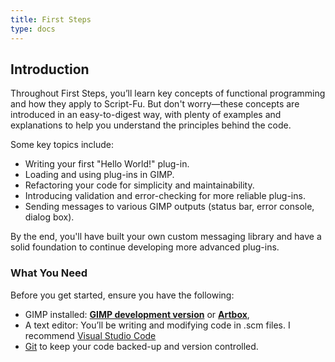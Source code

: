```yaml
---
title: First Steps
type: docs
---
```


## Introduction

Throughout First Steps, you’ll learn key concepts of functional programming and how they apply to Script-Fu. But don't worry—these concepts are introduced in an easy-to-digest way, with plenty of examples and explanations to help you understand the principles behind the code.

Some key topics include:

- Writing your first "Hello World!" plug-in.
- Loading and using plug-ins in GIMP.
- Refactoring your code for simplicity and maintainability.
- Introducing validation and error-checking for more reliable plug-ins.
- Sending messages to various GIMP outputs (status bar, error console, dialog box).

By the end, you'll have built your own custom messaging library and have a solid foundation to continue developing more advanced plug-ins.

### What You Need

Before you get started, ensure you have the following:

- GIMP installed: [**GIMP development version**](https://gitlab.gnome.org/GNOME/gimp/-/commits/master?ref_type=heads) or [**Artbox**](https://script-fu.github.io/artbox/),
- A text editor: You’ll be writing and modifying code in .scm files. I recommend [Visual Studio Code](/funky/hub/tools/folder/visual-studio-code)
- [Git](/funky/hub/tools/folder/git) to keep your code backed-up and version controlled.

